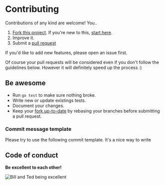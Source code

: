 # Contributing

Contributions of any kind are welcome! You..

1. [Fork this project](https://github.com/nochso/go-webmail/fork). If you're new to this,
   [start here](https://help.github.com/articles/fork-a-repo/).
2. Improve it.
3. Submit a [pull request](https://help.github.com/articles/creating-a-pull-request)

If you'd like to add new features, please open an issue first.

Of course your pull requests will be considered even if you don't follow the guidelines below. However it will definitely speed up the process :)

## Be awesome

* Run `go test` to make sure nothing broke.
* Write new or update existings tests.
* Document your changes.
* Keep your [fork up-to-date](https://help.github.com/articles/syncing-a-fork/) by rebasing your branches before submitting a pull request.

### Commit message template
Please try to use the following commit template. It's a nice way to write

## Code of conduct
**Be excellent to each other!**

![Bill and Ted being excellent](http://i.imgur.com/EPFd81a.jpg)
